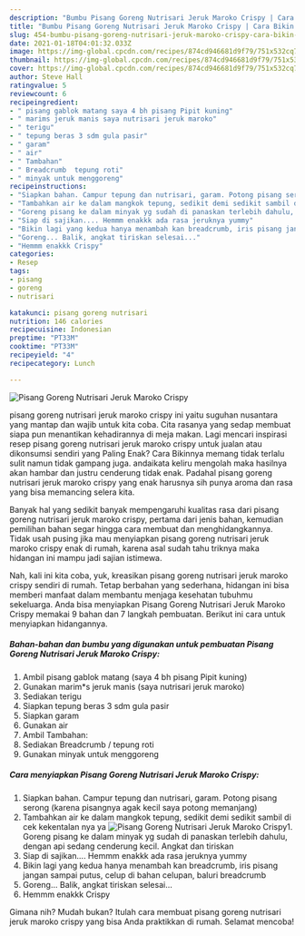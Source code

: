 ```yaml
---
description: "Bumbu Pisang Goreng Nutrisari Jeruk Maroko Crispy | Cara Bikin Pisang Goreng Nutrisari Jeruk Maroko Crispy Yang Enak Banget"
title: "Bumbu Pisang Goreng Nutrisari Jeruk Maroko Crispy | Cara Bikin Pisang Goreng Nutrisari Jeruk Maroko Crispy Yang Enak Banget"
slug: 454-bumbu-pisang-goreng-nutrisari-jeruk-maroko-crispy-cara-bikin-pisang-goreng-nutrisari-jeruk-maroko-crispy-yang-enak-banget
date: 2021-01-18T04:01:32.033Z
image: https://img-global.cpcdn.com/recipes/874cd946681d9f79/751x532cq70/pisang-goreng-nutrisari-jeruk-maroko-crispy-foto-resep-utama.jpg
thumbnail: https://img-global.cpcdn.com/recipes/874cd946681d9f79/751x532cq70/pisang-goreng-nutrisari-jeruk-maroko-crispy-foto-resep-utama.jpg
cover: https://img-global.cpcdn.com/recipes/874cd946681d9f79/751x532cq70/pisang-goreng-nutrisari-jeruk-maroko-crispy-foto-resep-utama.jpg
author: Steve Hall
ratingvalue: 5
reviewcount: 6
recipeingredient:
- " pisang gablok matang saya 4 bh pisang Pipit kuning"
- " marims jeruk manis saya nutrisari jeruk maroko"
- " terigu"
- " tepung beras 3 sdm gula pasir"
- " garam"
- " air"
- " Tambahan"
- " Breadcrumb  tepung roti"
- " minyak untuk menggoreng"
recipeinstructions:
- "Siapkan bahan. Campur tepung dan nutrisari, garam. Potong pisang serong (karena pisangnya agak kecil saya potong memanjang)"
- "Tambahkan air ke dalam mangkok tepung, sedikit demi sedikit sambil di cek kekentalan nya ya"
- "Goreng pisang ke dalam minyak yg sudah di panaskan terlebih dahulu, dengan api sedang cenderung kecil. Angkat dan tiriskan"
- "Siap di sajikan.... Hemmm enakkk ada rasa jeruknya yummy"
- "Bikin lagi yang kedua hanya menambah kan breadcrumb, iris pisang jangan sampai putus, celup di bahan celupan, baluri breadcrumb"
- "Goreng... Balik, angkat tiriskan selesai..."
- "Hemmm enakkk Crispy"
categories:
- Resep
tags:
- pisang
- goreng
- nutrisari

katakunci: pisang goreng nutrisari 
nutrition: 146 calories
recipecuisine: Indonesian
preptime: "PT33M"
cooktime: "PT33M"
recipeyield: "4"
recipecategory: Lunch

---
```



![Pisang Goreng Nutrisari Jeruk Maroko Crispy](https://img-global.cpcdn.com/recipes/874cd946681d9f79/751x532cq70/pisang-goreng-nutrisari-jeruk-maroko-crispy-foto-resep-utama.jpg)


pisang goreng nutrisari jeruk maroko crispy ini yaitu suguhan nusantara yang mantap dan wajib untuk kita coba. Cita rasanya yang sedap membuat siapa pun menantikan kehadirannya di meja makan.
Lagi mencari inspirasi resep pisang goreng nutrisari jeruk maroko crispy untuk jualan atau dikonsumsi sendiri yang Paling Enak? Cara Bikinnya memang tidak terlalu sulit namun tidak gampang juga. andaikata keliru mengolah maka hasilnya akan hambar dan justru cenderung tidak enak. Padahal pisang goreng nutrisari jeruk maroko crispy yang enak harusnya sih punya aroma dan rasa yang bisa memancing selera kita.



Banyak hal yang sedikit banyak mempengaruhi kualitas rasa dari pisang goreng nutrisari jeruk maroko crispy, pertama dari jenis bahan, kemudian pemilihan bahan segar hingga cara membuat dan menghidangkannya. Tidak usah pusing jika mau menyiapkan pisang goreng nutrisari jeruk maroko crispy enak di rumah, karena asal sudah tahu triknya maka hidangan ini mampu jadi sajian istimewa.


Nah, kali ini kita coba, yuk, kreasikan pisang goreng nutrisari jeruk maroko crispy sendiri di rumah. Tetap berbahan yang sederhana, hidangan ini bisa memberi manfaat dalam membantu menjaga kesehatan tubuhmu sekeluarga. Anda bisa menyiapkan Pisang Goreng Nutrisari Jeruk Maroko Crispy memakai 9 bahan dan 7 langkah pembuatan. Berikut ini cara untuk menyiapkan hidangannya.

<!--inarticleads1-->

##### Bahan-bahan dan bumbu yang digunakan untuk pembuatan Pisang Goreng Nutrisari Jeruk Maroko Crispy:

1. Ambil  pisang gablok matang (saya 4 bh pisang Pipit kuning)
1. Gunakan  marim*s jeruk manis (saya nutrisari jeruk maroko)
1. Sediakan  terigu
1. Siapkan  tepung beras 3 sdm gula pasir
1. Siapkan  garam
1. Gunakan  air
1. Ambil  Tambahan:
1. Sediakan  Breadcrumb / tepung roti
1. Gunakan  minyak untuk menggoreng




<!--inarticleads2-->

##### Cara menyiapkan Pisang Goreng Nutrisari Jeruk Maroko Crispy:

1. Siapkan bahan. Campur tepung dan nutrisari, garam. Potong pisang serong (karena pisangnya agak kecil saya potong memanjang)
1. Tambahkan air ke dalam mangkok tepung, sedikit demi sedikit sambil di cek kekentalan nya ya
<img src="//assets-global.cpcdn.com/assets/icons/button_play-2c75c40dde080a61004c1f40b05d8f140eaff45d7e9e6481dc71c63d2e7c4909.png" alt="Pisang Goreng Nutrisari Jeruk Maroko Crispy">1. Goreng pisang ke dalam minyak yg sudah di panaskan terlebih dahulu, dengan api sedang cenderung kecil. Angkat dan tiriskan
1. Siap di sajikan.... Hemmm enakkk ada rasa jeruknya yummy
1. Bikin lagi yang kedua hanya menambah kan breadcrumb, iris pisang jangan sampai putus, celup di bahan celupan, baluri breadcrumb
1. Goreng... Balik, angkat tiriskan selesai...
1. Hemmm enakkk Crispy




Gimana nih? Mudah bukan? Itulah cara membuat pisang goreng nutrisari jeruk maroko crispy yang bisa Anda praktikkan di rumah. Selamat mencoba!
